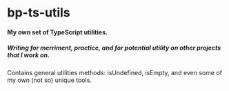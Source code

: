 # bp-ts-utils
#### My own set of TypeScript utilities. 
##### Writing for merriment, practice, and for potential utility on other projects that I work on. 

Contains general utilities methods: isUndefined, isEmpty, and even some of my own (not so) unique tools. 
